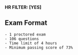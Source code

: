 **HR FILTER: [YES]**

## Exam Format
    - 1 proctored exam
    - 106 questions
    - Time limit of 4 hours
    - Minimum passing score of 73%
